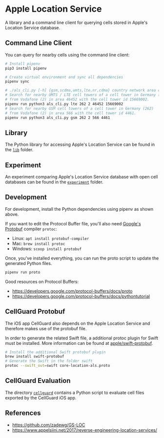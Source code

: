 # Apple Location Service

A library and a command line client for querying cells stored in Apple's Location Service database.

## Command Line Client

You can query for nearby cells using the command line client:
```bash
# Install pipenv
pip3 install pipenv

# Create virtual environment and sync all dependencies
pipenv sync

# ./als_cli.py [-h] {gsm,scdma,umts,lte,nr,cdma} country network area cell
# Search for nearby UMTS / LTE cell towers of a cell tower in Germany (262) 
# from Vodafone (2) in area 46452 with the cell tower id 15669002.
pipenv run python3 als_cli.py lte 262 2 46452 15669002
# Search for nearby GSM cell towers of a cell tower in Germany (262) 
# from Vodafone (2) in area 566 with the cell tower id 4461.
pipenv run python3 als_cli.py gsm 262 2 566 4461
```

## Library

The Python library for accessing Apple's Location Service can be found in the [`lib`](./lib) folder.

## Experiment

An experiment comparing Apple's Location Service database with open cell databases can be found in the [`experiment`](./experiment) folder.

## Development

For development, install the Python dependencies using pipenv as shown above.

If you want to edit the Protocol Buffer file, you'll also need [Google's Protobuf](https://developers.google.com/protocol-buffers) compiler `protoc`:
- Linux: `apt install protobuf-compiler`
- Mac: `brew install protoc`
- Windows: `scoop install protobuf`

Once, you've installed everything, you can run the proto script to update the generated Python files.
```bash
pipenv run proto
```

Good resources on Protocol Buffers:
- https://developers.google.com/protocol-buffers/docs/proto
- https://developers.google.com/protocol-buffers/docs/pythontutorial

## CellGuard Protobuf

The iOS app CellGuard also depends on the Apple Location Service and therefore makes use of the protobuf file.

In order to generate the related Swift file, a additional protoc plugin for Swift must be installed.
More information can be found at [apple/swift-protobuf](https://github.com/apple/swift-protobuf).

```bash
# Install the additional Swift protobuf plugin
brew install swift-protobuf
# Generate the Swift in the folder swift
protoc --swift_out=swift core-location-als.proto
```

## CellGuard Evaluation

The directory [`cellguard`](./cellguard) contains a Python script to evaluate cell files exported by the CellGuard iOS app.

## References

- https://github.com/zadewg/GS-LOC
- https://www.appelsiini.net/2017/reverse-engineering-location-services/
